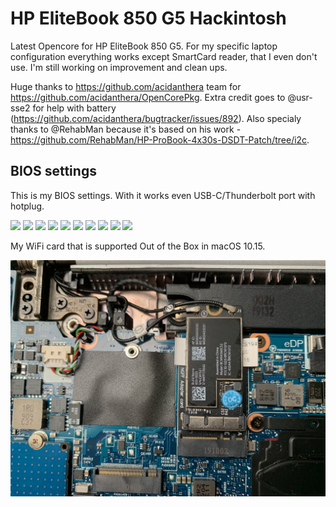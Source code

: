 # HP EliteBook 850 G5 Hackintosh
Latest Opencore for HP EliteBook 850 G5.
For my specific laptop configuration everything works except SmartCard reader, that I even don't use.
I'm still working on improvement and clean ups.

Huge thanks to https://github.com/acidanthera team for https://github.com/acidanthera/OpenCorePkg.
Extra credit goes to @usr-sse2 for help with battery (https://github.com/acidanthera/bugtracker/issues/892).
Also specialy thanks to @RehabMan because it's based on his work - https://github.com/RehabMan/HP-ProBook-4x30s-DSDT-Patch/tree/i2c.

## BIOS settings

This is my BIOS settings. With it works even USB-C/Thunderbolt port with hotplug.

![](pictures/bios_01.jpeg)
![](pictures/bios_02.jpeg)
![](pictures/bios_03.jpeg)
![](pictures/bios_04.jpeg)
![](pictures/bios_05.jpeg)
![](pictures/bios_06.jpeg)
![](pictures/bios_07.jpeg)
![](pictures/bios_08.jpeg)
![](pictures/bios_09.jpeg)
![](pictures/bios_10.jpeg)

My WiFi card that is supported Out of the Box in macOS 10.15.

![](pictures/wifi.jpeg)
